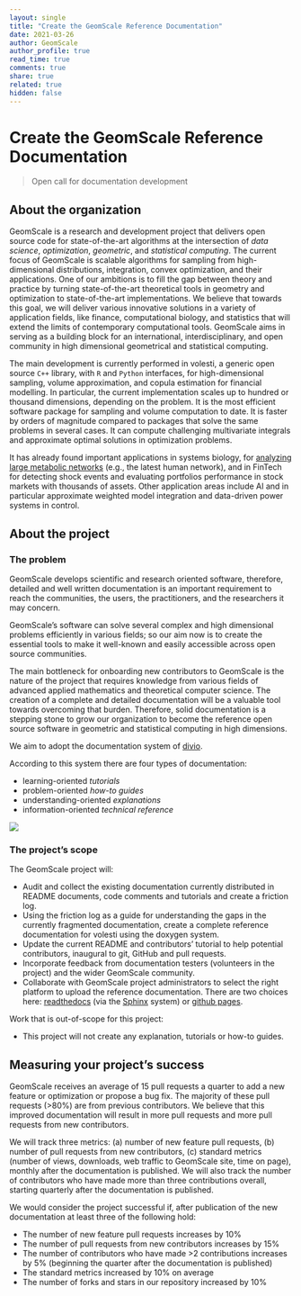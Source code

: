 ```yaml
---
layout: single
title: "Create the GeomScale Reference Documentation"
date: 2021-03-26
author: GeomScale
author_profile: true
read_time: true
comments: true
share: true
related: true
hidden: false
---
```



# Create the GeomScale Reference Documentation

> Open call for documentation development

## About the organization

GeomScale is a research and development project that delivers open source code for
state-of-the-art algorithms at the intersection of *data science*, *optimization*, *geometric*,
and *statistical computing*. The current focus of GeomScale is scalable algorithms for
sampling from high-dimensional distributions, integration, convex optimization,
and their applications. One of our ambitions is to fill the gap between theory and
practice by turning state-of-the-art theoretical tools in geometry and optimization
to state-of-the-art implementations. We believe that towards this goal, we will
deliver various innovative solutions in a variety of application fields, like finance,
computational biology, and statistics that will extend the limits of contemporary
computational tools. GeomScale aims in serving as a building block for an international,
interdisciplinary, and open community in high dimensional geometrical and statistical
computing.

The main development is currently performed in volesti, a generic open
source `C++` library, with `R` and `Python` interfaces, for high-dimensional sampling,
volume approximation, and copula estimation for financial modelling.
In particular, the current implementation scales up to hundred or thousand
dimensions, depending on the problem. It is the most efficient software package
for sampling and volume computation to date. It is faster by orders of magnitude
compared to packages that solve the same problems in several cases.
It can compute challenging multivariate integrals and approximate optimal
solutions in optimization problems.

It has already found important applications
in systems biology, for [analyzing large metabolic networks](https://arxiv.org/pdf/2012.05503.pdf)
(e.g., the latest human network), and in FinTech for detecting shock events and
evaluating portfolios performance in stock markets with thousands of assets.
Other application areas include AI and in particular approximate weighted
model integration and data-driven power systems in control.

## About the project

### The problem

GeomScale develops scientific and research oriented software, therefore,
detailed and well written documentation is an important requirement to reach the
communities, the users, the practitioners,  and the researchers it may concern.

GeomScale’s software can solve several complex and high dimensional problems efficiently
in various fields; so our aim now is to create the essential tools to make it well-known
and easily accessible across open source communities.

The main bottleneck for onboarding new contributors to GeomScale is the nature
of the project that requires knowledge from various fields of advanced applied
mathematics and theoretical computer science. The creation of a complete and
detailed documentation will be a valuable tool towards overcoming that burden.
Therefore, solid documentation is a stepping stone to grow our organization to
become the reference open source software in geometric and statistical computing
in high dimensions.

We aim to adopt the documentation system of [divio](https://documentation.divio.com/).

According to this system there are four types of documentation:

- learning-oriented *tutorials*
- problem-oriented *how-to guides*
- understanding-oriented *explanations*
- information-oriented *technical reference*

![](https://documentation.divio.com/_images/overview.png)

### The project’s scope

The GeomScale project will:

- Audit and collect the existing documentation currently distributed in README documents, code comments and tutorials and create a friction log.
- Using the friction log as a guide for understanding the gaps in the currently fragmented documentation, create a complete reference documentation for volesti using the doxygen system.
- Update the current README and contributors’ tutorial to help potential contributors, inaugural to git, GitHub and pull requests.
- Incorporate feedback from documentation testers (volunteers in the project) and the wider GeomScale community.
- Collaborate with GeomScale project administrators to select the right platform to upload the reference documentation. There are two choices here:  [readthedocs](https://readthedocs.org)
(via the [Sphinx](https://www.sphinx-doc.org/en/master/) system) or
[github pages](https://pages.github.com/).

Work that is out-of-scope for this project:

- This project will not create any explanation, tutorials or how-to guides.


## Measuring your project’s success

GeomScale receives an average of 15 pull requests a quarter to add a new feature or optimization or propose a bug fix.
The majority of these pull requests (>80%) are from previous contributors.
We believe that this improved documentation will result in more pull requests
and more pull requests from new contributors.

We will track three metrics:
(a) number of new feature pull requests,
(b) number of pull requests from new contributors,
(c) standard metrics (number of views, downloads, web traffic to GeomScale site, time on page),
monthly after the documentation is published. We will also track the number
of contributors who have made more than three contributions overall,
starting quarterly after the documentation is published.

We would consider the project successful if, after publication of the new documentation at least three of the following hold:
- The number of new feature pull requests increases by 10%
- The number of pull requests from new contributors increases by 15%
- The number of contributors who have made >2 contributions increases by 5% (beginning the quarter after the documentation is published)
- The standard metrics increased by 10% on average
- The number of forks and stars in our repository increased by 10%


